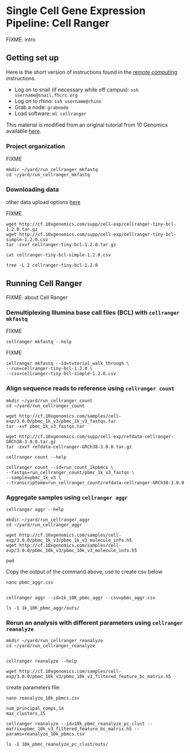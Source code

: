 # Single Cell Gene Expression Pipeline: Cell Ranger

FIXME: intro

## Getting set up

Here is the short version of instructions found in the [remote computing](remote_compute.md) instructions.

- Log on to snail (if necessary while off campus): `ssh username@snail.fhcrc.org`
- Log on to rhino: `ssh username@rhino`
- Grab a node: `grabnode`
- Load software: `ml cellranger`

This material is modified from an original tutorial from 10 Genomics available
[here](https://support.10xgenomics.com/single-cell-gene-expression/software/pipelines/latest/using/tutorial_ov).

### Project organization

FIXME

    mkdir ~/yard/run_cellranger_mkfastq
    cd ~/yard/run_cellranger_mkfastq

### Downloading data

other data upload options [here](https://raw.githubusercontent.com/fredhutchio/tfcb_2019/master/lectures/lecture18/lecture18.md)

FIXME

    wget http://cf.10xgenomics.com/supp/cell-exp/cellranger-tiny-bcl-1.2.0.tar.gz
    wget http://cf.10xgenomics.com/supp/cell-exp/cellranger-tiny-bcl-simple-1.2.0.csv
    tar -zxvf cellranger-tiny-bcl-1.2.0.tar.gz

    cat cellranger-tiny-bcl-simple-1.2.0.csv

    tree -L 2 cellranger-tiny-bcl-1.2.0

## Running Cell Ranger

FIXME: about Cell Ranger

### Demultiplexing Illumina base call files (BCL) with `cellranger mkfastq`

FIXME

    cellranger mkfastq --help

FIXME

    cellranger mkfastq --id=tutorial_walk_through \
    --run=cellranger-tiny-bcl-1.2.0 \
    --csv=cellranger-tiny-bcl-simple-1.2.0.csv

### Align sequence reads to reference using `cellranger count`

    mkdir ~/yard/run_cellranger_count
    cd ~/yard/run_cellranger_count

    wget http://cf.10xgenomics.com/samples/cell-exp/3.0.0/pbmc_1k_v3/pbmc_1k_v3_fastqs.tar
    tar -xvf pbmc_1k_v3_fastqs.tar

    wget http://cf.10xgenomics.com/supp/cell-exp/refdata-cellranger-GRCh38-3.0.0.tar.gz
    tar -zxvf refdata-cellranger-GRCh38-3.0.0.tar.gz

    cellranger count --help

    cellranger count --id=run_count_1kpbmcs \
    --fastqs=run_cellranger_count/pbmc_1k_v3_fastqs \
    --sample=pbmc_1k_v3 \
    --transcriptome=run_cellranger_count/refdata-cellranger-GRCh38-3.0.0

### Aggregate samples using `cellranger aggr`

    cellranger aggr --help

    mkdir ~/yard/run_cellranger_aggr
    cd ~/yard/run_cellranger_aggr

    wget http://cf.10xgenomics.com/samples/cell-exp/3.0.0/pbmc_1k_v3/pbmc_1k_v3_molecule_info.h5
    wget http://cf.10xgenomics.com/samples/cell-exp/3.0.0/pbmc_10k_v3/pbmc_10k_v3_molecule_info.h5

    pwd

Copy the output of the command above, use to create csv below

    nano pbmc_aggr.csv


    cellranger aggr --id=1k_10K_pbmc_aggr --csv=pbmc_aggr.csv

    ls -1 1k_10K_pbmc_aggr/outs/

### Rerun an analysis with different parameters using `cellranger reanalyze`

    mkdir ~/yard/run_cellranger_reanalyze
    cd ~/yard/run_cellranger_reanalyze


    cellranger reanalyze --help

    wget http://cf.10xgenomics.com/samples/cell-exp/3.0.0/pbmc_10k_v3/pbmc_10k_v3_filtered_feature_bc_matrix.h5

create parameters file:

    nano reanalyze_10k_pbmcs.csv

    num_principal_comps,14
    max_clusters,15

    cellranger reanalyze --id=10k_pbmc_reanalyze_pc_clust --matrix=pbmc_10k_v3_filtered_feature_bc_matrix.h5 --params=reanalyze_10k_pbmcs.csv

    ls -1 10k_pbmc_reanalyze_pc_clust/outs/
